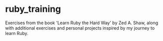 # ruby_training
Exercises from the book 'Learn Ruby the Hard Way' by Zed A. Shaw, along with additional exercises and personal projects inspired by my journey to learn Ruby.
